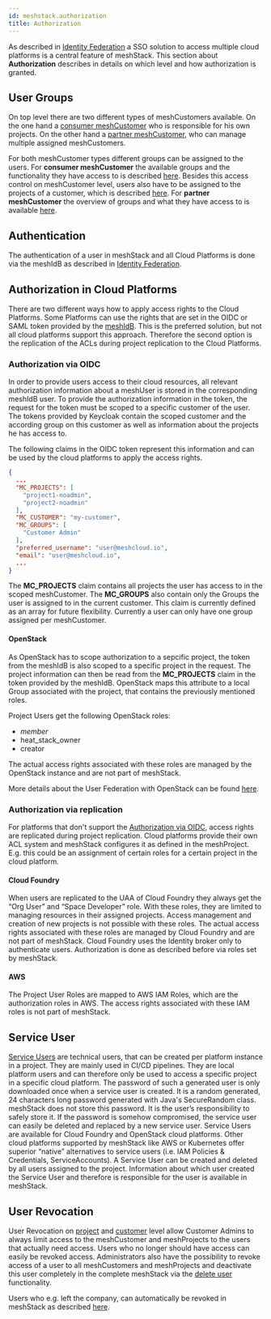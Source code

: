 ```yaml
---
id: meshstack.authorization
title: Authorization
---
```


As described in [Identity Federation](meshstack.identity-federation.md) a SSO solution to access multiple cloud platforms is a central feature of meshStack. This section about **Authorization** describes in details on which level and how authorization is granted.

## User Groups

On top level there are two different types of meshCustomers available. On the one hand a [consumer meshCustomer](meshcloud.customer.md) who is responsible for his own projects. On the other hand a [partner meshCustomer](administration.index.md), who can manage multiple assigned meshCustomers.

For both meshCustomer types different groups can be assigned to the users. For **consumer meshCustomer** the available groups and the functionality they have access to is described [here](meshcloud.groups.md). Besides this access control on meshCustomer level, users also have to be assigned to the projects of a customer, which is described [here](meshcloud.project.md#manage-meshprojects). For **partner meshCustomer** the overview of groups and what they have access to is available [here](administration.index.md).

## Authentication

The authentication of a user in meshStack and all Cloud Platforms is done via the meshIdB as described in [Identity Federation](meshstack.identity-federation.md).

## Authorization in Cloud Platforms

There are two different ways how to apply access rights to the Cloud Platforms. Some Platforms can use the rights that are set in the OIDC or SAML token provided by the [meshIdB](meshstack.identity-federation.md). This is the preferred solution, but not all cloud platforms support this approach. Therefore the second option is the replication of the ACLs during project replication to the Cloud Platforms.

### Authorization via OIDC

In order to provide users access to their cloud resources, all relevant authorization information about a meshUser is stored in the corresponding meshIdB user. To provide the authorization information in the token, the request for the token must be scoped to a specific customer of the user. The tokens provided by Keycloak contain the scoped customer and the according group on this customer as well as information about the projects he has access to.

The following claims in the OIDC token represent this information and can be used by the cloud platforms to apply the access rights.

```json
{
  ...
  "MC_PROJECTS": [
    "project1-noadmin",
    "project2-noadmin"
  ],
  "MC_CUSTOMER": "my-customer",
  "MC_GROUPS": [
    "Customer Admin"
  ],
  "preferred_username": "user@meshcloud.io",
  "email": "user@meshcloud.io",
  ...
}
```

The **MC_PROJECTS** claim contains all projects the user has access to in the scoped meshCustomer. The **MC_GROUPS** also contain only the Groups the user is assigned to in the current customer. This claim is currently defined as an array for future flexibility. Currently a user can only have one group assigned per meshCustomer.

#### OpenStack

As OpenStack has to scope authorization to a sepcific project, the token from the meshIdB is also scoped to a specific project in the request. The project information can then be read from the **MC_PROJECTS** claim in the token provided by the meshIdB. OpenStack maps this attribute to a local Group associated with the project, that contains the previously mentioned roles.

Project Users get the following OpenStack roles:

- _member_
- heat_stack_owner
- creator

The actual access rights associated with these roles are managed by the OpenStack instance and are not part of meshStack.

More details about the User Federation with OpenStack can be found [here](meshstack.openstack.md).

### Authorization via replication

For platforms that don't support the [Authorization via OIDC](#authorization-via-oidc), access rights are replicated during project replication. Cloud platforms provide their own ACL system and meshStack configures it as defined in the meshProject. E.g. this could be an assignment of certain roles for a certain project in the cloud platform.

#### Cloud Foundry

When users are replicated to the UAA of Cloud Foundry they always get the “Org User” and “Space Developer” role. With these roles, they are limited to managing resources in their assigned projects. Access management and creation of new projects is not possible with these roles. The actual access rights associated with these roles are managed by Cloud Foundry and are not part of meshStack.
Cloud Foundry uses the Identity broker only to authenticate users. Authorization is done as described before via roles set by meshStack.

#### AWS

The Project User Roles are mapped to AWS IAM Roles, which are the authorization roles in AWS. The access rights associated with these IAM roles is not part of meshStack.

## Service User

[Service Users](meshcloud.service-user.md) are technical users, that can be created per platform instance in a project. They are mainly used in CI/CD pipelines. They are local platform users and can therefore only be used to access a specific project in a specific cloud platform. The password of such a generated user is only downloaded once when a service user is created. It is a random generated, 24 characters long password generated with Java's SecureRandom class. meshStack does not store this password. It is the user’s responsibility to safely store it. If the password is somehow compromised, the service user can easily be deleted and replaced by a new service user.
Service Users are available for Cloud Foundry and OpenStack cloud platforms. Other cloud platforms supported by meshStack like AWS or Kubernetes offer superior “native” alternatives to service users (i.e. IAM Policies & Credentials, ServiceAccounts).
A Service User can be created and deleted by all users assigned to the project. Information about which user created the Service User and therefore is responsible for the user is available in meshStack.

## User Revocation

User Revocation on [project](meshcloud.project.md#unassign-user-from-a-meshproject) and [customer](meshcloud.customer.md#remove-users-from-a-meshcustomer) level allow Customer Admins to always limit access to the meshCustomer and meshProjects to the users that actually need access. Users who no longer should have access can easily be revoked access. Administrators also have the possibility to revoke access of a user to all meshCustomers and meshProjects and deactivate this user completely in the complete meshStack via the [delete user](administration.users.md#delete-user) functionality.

Users who e.g. left the company, can automatically be revoked in meshStack as described [here](meshstack.user-revocation.md).